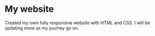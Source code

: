 # My website
Created my own fully responsive website with HTML and CSS.
I will be updating more as my journey go on. 
